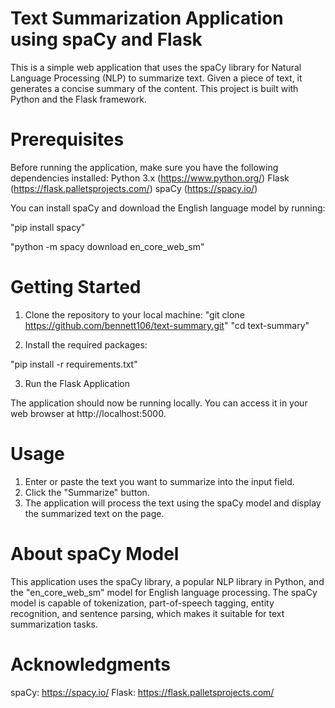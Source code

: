 # Text Summarization Application using spaCy and Flask
This is a simple web application that uses the spaCy library for Natural Language Processing (NLP) to summarize text. Given a piece of text, it generates a concise summary of the content. This project is built with Python and the Flask framework.

# Prerequisites
Before running the application, make sure you have the following dependencies installed:
Python 3.x (https://www.python.org/)
Flask (https://flask.palletsprojects.com/)
spaCy (https://spacy.io/)

You can install spaCy and download the English language model by running:

"pip install spacy"

"python -m spacy download en_core_web_sm"

# Getting Started
1. Clone the repository to your local machine:
"git clone https://github.com/bennett106/text-summary.git"
"cd text-summary"

2. Install the required packages:

"pip install -r requirements.txt"

3. Run the Flask Application

The application should now be running locally. You can access it in your web browser at http://localhost:5000.

#  Usage
1. Enter or paste the text you want to summarize into the input field.
2. Click the "Summarize" button.
3. The application will process the text using the spaCy model and display the summarized text on the page.

# About spaCy Model
This application uses the spaCy library, a popular NLP library in Python, and the "en_core_web_sm" model for English language processing.
The spaCy model is capable of tokenization, part-of-speech tagging, entity recognition, and sentence parsing, which makes it suitable for 
text summarization tasks.

# Acknowledgments
spaCy: https://spacy.io/
Flask: https://flask.palletsprojects.com/
